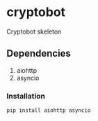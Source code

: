 # cryptobot
Cryptobot skeleton

## Dependencies
1. aiohttp
2. asyncio

### Installation
```
pip install aiohttp asyncio
```
